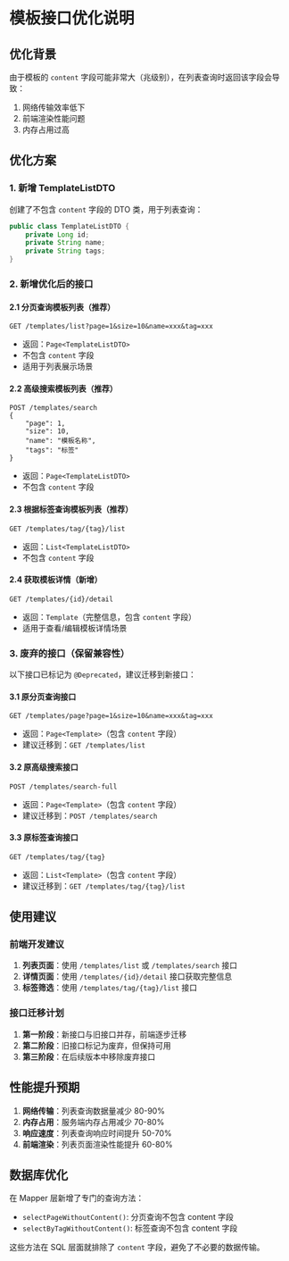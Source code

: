 # 模板接口优化说明

## 优化背景

由于模板的 `content` 字段可能非常大（兆级别），在列表查询时返回该字段会导致：
1. 网络传输效率低下
2. 前端渲染性能问题
3. 内存占用过高

## 优化方案

### 1. 新增 TemplateListDTO
创建了不包含 `content` 字段的 DTO 类，用于列表查询：
```java
public class TemplateListDTO {
    private Long id;
    private String name;
    private String tags;
}
```

### 2. 新增优化后的接口

#### 2.1 分页查询模板列表（推荐）
```
GET /templates/list?page=1&size=10&name=xxx&tag=xxx
```
- 返回：`Page<TemplateListDTO>`
- 不包含 `content` 字段
- 适用于列表展示场景

#### 2.2 高级搜索模板列表（推荐）
```
POST /templates/search
{
    "page": 1,
    "size": 10,
    "name": "模板名称",
    "tags": "标签"
}
```
- 返回：`Page<TemplateListDTO>`
- 不包含 `content` 字段

#### 2.3 根据标签查询模板列表（推荐）
```
GET /templates/tag/{tag}/list
```
- 返回：`List<TemplateListDTO>`
- 不包含 `content` 字段

#### 2.4 获取模板详情（新增）
```
GET /templates/{id}/detail
```
- 返回：`Template`（完整信息，包含 `content` 字段）
- 适用于查看/编辑模板详情场景

### 3. 废弃的接口（保留兼容性）

以下接口已标记为 `@Deprecated`，建议迁移到新接口：

#### 3.1 原分页查询接口
```
GET /templates/page?page=1&size=10&name=xxx&tag=xxx
```
- 返回：`Page<Template>`（包含 `content` 字段）
- 建议迁移到：`GET /templates/list`

#### 3.2 原高级搜索接口
```
POST /templates/search-full
```
- 返回：`Page<Template>`（包含 `content` 字段）
- 建议迁移到：`POST /templates/search`

#### 3.3 原标签查询接口
```
GET /templates/tag/{tag}
```
- 返回：`List<Template>`（包含 `content` 字段）
- 建议迁移到：`GET /templates/tag/{tag}/list`

## 使用建议

### 前端开发建议
1. **列表页面**：使用 `/templates/list` 或 `/templates/search` 接口
2. **详情页面**：使用 `/templates/{id}/detail` 接口获取完整信息
3. **标签筛选**：使用 `/templates/tag/{tag}/list` 接口

### 接口迁移计划
1. **第一阶段**：新接口与旧接口并存，前端逐步迁移
2. **第二阶段**：旧接口标记为废弃，但保持可用
3. **第三阶段**：在后续版本中移除废弃接口

## 性能提升预期

1. **网络传输**：列表查询数据量减少 80-90%
2. **内存占用**：服务端内存占用减少 70-80%
3. **响应速度**：列表查询响应时间提升 50-70%
4. **前端渲染**：列表页面渲染性能提升 60-80%

## 数据库优化

在 Mapper 层新增了专门的查询方法：
- `selectPageWithoutContent()`: 分页查询不包含 content 字段
- `selectByTagWithoutContent()`: 标签查询不包含 content 字段

这些方法在 SQL 层面就排除了 `content` 字段，避免了不必要的数据传输。 